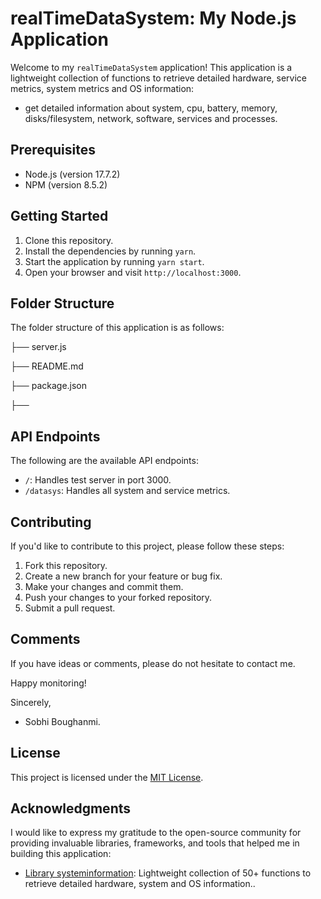 # realTimeDataSystem: My Node.js Application

Welcome to my ``realTimeDataSystem`` application! This application is a lightweight collection of functions to retrieve detailed hardware, service metrics, system metrics and OS information: 
- get detailed information about system, cpu, battery, memory, disks/filesystem, network, software, services and processes.

## Prerequisites

- Node.js (version 17.7.2)
- NPM (version 8.5.2)

## Getting Started

1. Clone this repository.
2. Install the dependencies by running `yarn`.
3. Start the application by running `yarn start`.
4. Open your browser and visit `http://localhost:3000`.
## Folder Structure

The folder structure of this application is as follows:

├── server.js

├── README.md

├── package.json

├── 
## API Endpoints

The following are the available API endpoints:

- `/`: Handles test server in port 3000.
- `/datasys`: Handles all system and service metrics.
## Contributing

If you'd like to contribute to this project, please follow these steps:

1. Fork this repository.
2. Create a new branch for your feature or bug fix.
3. Make your changes and commit them.
4. Push your changes to your forked repository.
5. Submit a pull request.

## Comments

If you have ideas or comments, please do not hesitate to contact me.

Happy monitoring!

Sincerely,

- Sobhi Boughanmi.
## License

This project is licensed under the [MIT License](LICENSE).

## Acknowledgments

I would like to express my gratitude to the open-source community for providing invaluable libraries, frameworks, and tools that helped me in building this application:

- [Library systeminformation](https://www.npmjs.com/package/systeminformation): Lightweight collection of 50+ functions to retrieve detailed hardware, system and OS information..

